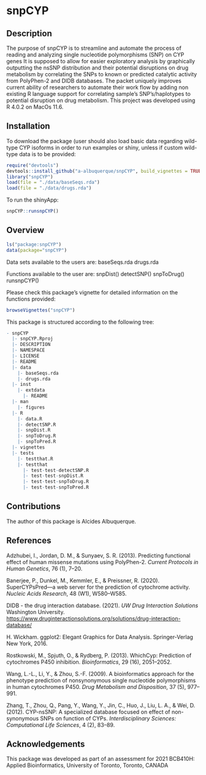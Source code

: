 
# snpCYP

## Description

The purpose of snpCYP is to streamline and automate the process of
reading and analyzing single nucleotide polymorphisms (SNP) on CYP genes
It is supposed to allow for easier exploratory analysis by graphically
outputting the nsSNP distribution and their potential disruptions on
drug metabolism by correlating the SNPs to known or predicted catalytic
activity from PolyPhen-2 and DIDB databases. The packet uniquely
improves current ability of researchers to automate their work flow by
adding non existing R language support for correlating sample’s
SNP’s/haplotypes to potential disruption on drug metabolism. This
project was developed using R 4.0.2 on MacOs 11.6.

## Installation

To download the package (user should also load basic data regarding
wild-type CYP isoforms in order to run examples or shiny, unless if
custom wild-type data is to be provided:

``` r
require("devtools")
devtools::install_github("a-albuquerque/snpCYP", build_vignettes = TRUE)
library("snpCYP")
load(file = "./data/baseSeqs.rda")
load(file = "./data/drugs.rda")
```

To run the shinyApp:

``` r
snpCYP::runsnpCYP()
```

## Overview

``` r
ls("package:snpCYP")
data(package="snpCYP")
```

Data sets available to the users are: baseSeqs.rda drugs.rda

Functions available to the user are: snpDist() detectSNP() snpToDrug()
runsnpCYP()

Please check this package’s vignette for detailed information on the
functions provided:

``` r
browseVignettes("snpCYP")
```

This package is structured according to the following tree:

``` r
- snpCYP
  |- snpCYP.Rproj
  |- DESCRIPTION
  |- NAMESPACE
  |- LICENSE
  |- README
  |- data
    |- baseSeqs.rda
    |- drugs.rda
  |- inst
    |- extdata
      |- README
  |- man
    |- figures
  |- R
    |- data.R
    |- detectSNP.R
    |- snpDist.R
    |- snpToDrug.R
    |- snpToPred.R
  |- vignettes
  |- tests
    |- testthat.R
    |- testthat
      |- test-test-detectSNP.R
      |- test-test-snpDist.R
      |- test-test-snpToDrug.R
      |- test-test-snpToPred.R
```

## Contributions

The author of this package is Alcides Albuquerque.

## References

Adzhubei, I., Jordan, D. M., & Sunyaev, S. R. (2013). Predicting
functional effect of human missense mutations using PolyPhen-2. *Current
Protocols in Human Genetics*, 76 (1), 7–20.

Banerjee, P., Dunkel, M., Kemmler, E., & Preissner, R. (2020).
SuperCYPsPred—a web server for the prediction of cytochrome activity.
*Nucleic Acids Research*, 48 (W1), W580–W585.

DIDB - the drug interaction database. (2021). *UW Drug Interaction
Solutions* Washington University.
<https://www.druginteractionsolutions.org/solutions/drug-interaction-database/>

H. Wickham. ggplot2: Elegant Graphics for Data Analysis. Springer-Verlag
New York, 2016.

Rostkowski, M., Spjuth, O., & Rydberg, P. (2013). WhichCyp: Prediction
of cytochromes P450 inhibition. *Bioinformatics*, 29 (16), 2051–2052.

Wang, L.-L., Li, Y., & Zhou, S.-F. (2009). A bioinformatics approach for
the phenotype prediction of nonsynonymous single nucleotide
polymorphisms in human cytochromes P450. *Drug Metabolism and
Disposition*, 37 (5), 977–991.

Zhang, T., Zhou, Q., Pang, Y., Wang, Y., Jin, C., Huo, J., Liu, L. A., &
Wei, D. (2012). CYP-nsSNP: A specialized database focused on effect of
non-synonymous SNPs on function of CYPs. *Interdisciplinary Sciences:
Computational Life Sciences*, 4 (2), 83–89.

## Acknowledgements

This package was developed as part of an assessment for 2021 BCB410H:
Applied Bioinformatics, University of Toronto, Toronto, CANADA
